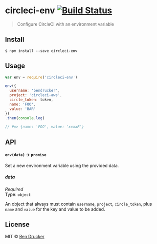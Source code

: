 # circleci-env [![Build Status](https://travis-ci.org/bendrucker/circleci-env.svg?branch=master)](https://travis-ci.org/bendrucker/circleci-env)

> Configure CircleCI with an environment variable


## Install

```
$ npm install --save circleci-env
```


## Usage

```js
var env = require('circleci-env')

env({
  username: 'bendrucker',
  project: 'circleci-aws',
  circle_token: token,
  name: 'FOO',
  value: 'BAR'
})
.then(console.log)

// #=> {name: 'FOO', value: 'xxxxR'}
```

## API

#### `env(data)` -> `promise`

Set a new environment variable using the provided data.


##### data

*Required*  
Type: `object`

An object that always must contain `username`, `project`, `circle_token`, plus `name` and `value` for the key and value to be added.

## License

MIT © [Ben Drucker](http://bendrucker.me)
